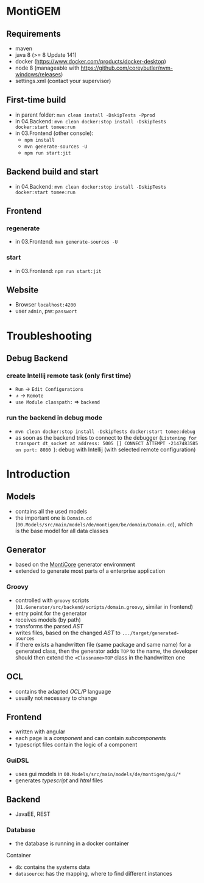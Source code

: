 <!-- (c) https://github.com/MontiCore/monticore -->
# MontiGEM

## Requirements
- maven
- java 8 (>= 8 Update 141)
- docker (https://www.docker.com/products/docker-desktop)
- node 8 (manageable with https://github.com/coreybutler/nvm-windows/releases)
- settings.xml (contact your supervisor)

## First-time build
- in parent folder: `mvn clean install -DskipTests -Pprod`
- in 04.Backend: `mvn clean docker:stop install -DskipTests docker:start tomee:run`
- in 03.Frontend (other console):
    - `npm install`
    - `mvn generate-sources -U`
    - `npm run start:jit`

## Backend build and start
- in 04.Backend: `mvn clean docker:stop install -DskipTests docker:start tomee:run`

## Frontend
### regenerate
- in 03.Frontend: `mvn generate-sources -U`

### start
- in 03.Frontend: `npm run start:jit`

## Website
- Browser `localhost:4200`
- user `admin`, pw: `passwort`

# Troubleshooting

## Debug Backend
### create Intellij remote task (only first time)
- `Run` -> `Edit Configurations`
- *+* -> `Remote`
- `use Module classpath:` => `backend`

### run the backend in debug mode
- `mvn clean docker:stop install -DskipTests docker:start tomee:debug`
- as soon as the backend tries to connect to the debugger (`Listening for transport dt_socket at address: 5005
[] CONNECT ATTEMPT -2147483585 on port: 8080
`): debug with Intellij (with selected remote configuration)

# Introduction

## Models
- contains all the used models
- the important one is `Domain.cd` (`00.Models/src/main/models/de/montigem/be/domain/Domain.cd`), which is the base model for all data classes

## Generator
- based on the [MontiCore](https://www.se-rwth.de/publications/MontiCore-5-Language-Workbench-Edition-2017.pdf) generator environment
- extended to generate most parts of a enterprise application

### Groovy
- controlled with `groovy` scripts (`01.Generator/src/backend/scripts/domain.groovy`, similar in frontend)
- entry point for the generator
- receives models (by path)
- transforms the parsed *AST*
- writes files, based on the changed *AST* to `.../target/generated-sources`
- if there exists a handwritten file (same package and same name) for a generated class, then the generator adds `TOP` to the name, the developer should then extend the `<Classname>TOP` class in the handwritten one  

## OCL
- contains the adapted *OCL/P* language
- usually not necessary to change

## Frontend
- written with angular
- each page is a *component* and can contain *subcomponent*s
- typescript files contain the logic of a component

### GuiDSL
- uses gui models in `00.Models/src/main/models/de/montigem/gui/*`
- generates *typescript* and *html* files

## Backend
- JavaEE, REST

### Database
- the database is running in a docker container

Container
- `db`: contains the systems data
- `datasource`: has the mapping, where to find different instances